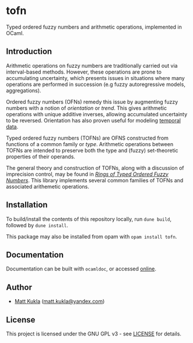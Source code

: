 # tofn
Typed ordered fuzzy numbers and arithmetic operations, implemented
in OCaml.

## Introduction
Arithmetic operations on fuzzy numbers are traditionally carried out via 
interval-based methods.  However, these operations are prone to 
accumulating uncertainty, which presents issues in situations where many operations are performed in succession (e.g fuzzy autoregressive models, 
aggregations).

Ordered fuzzy numbers (OFNs) remedy this issue by augmenting fuzzy numbers
with a notion of *orientation* or *trend*.  This gives
arithmetic operations with unique additive inverses, allowing 
accumulated uncertainty to be reversed.  Orientation has also proven 
useful for modeling [temporal data](https://arxiv.org/abs/2011.01980).

Typed ordered fuzzy numbers (TOFNs) are OFNS constructed from functions of a common family or *type*.  Arithmetic operations between TOFNs are 
intended to preserve both the type and (fuzzy) set-theoretic
properties of their operands.

The general theory and construction of TOFNs, along with a discussion of
imprecision control, may be found in
*[Rings of Typed Ordered Fuzzy Numbers](https://arxiv.org/abs/2010.07764)*.
This library implements several common families of TOFNs and
associated arithemetic operations.

## Installation
To build/install the contents of this repository locally, run 
`dune build`, followed by `dune install`.

This package may also be installed from opam with `opam install tofn`.

## Documentation
Documentation can be built with ```ocamldoc```, or accessed [online](http://mkukla.net/doc/tofn/Tofn.html).

## Author
* [Matt Kukla](https://matt-kukla.github.io) (<matt.kukla@yandex.com>)

## License
This project is licensed under the GNU GPL v3 - see [LICENSE](LICENSE)
for details.
